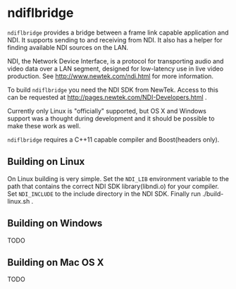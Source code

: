 ndiflbridge
===========

`ndiflbridge` provides a bridge between a frame link capable application and
NDI. It supports sending to and receiving from NDI. It also has a helper for
finding available NDI sources on the LAN.

NDI, the Network Device Interface, is a protocol for transporting audio and
video data over a LAN segment, designed for low-latency use in live video
production. See http://www.newtek.com/ndi.html for more information.

To build `ndiflbridge` you need the NDI SDK from NewTek. Access to this can be
requested at http://pages.newtek.com/NDI-Developers.html .

Currently only Linux is "officially" supported, but OS X and Windows support was
a thought during development and it should be possible to make these work as
well.

`ndiflbridge` requires a C++11 capable compiler and Boost(headers only).

Building on Linux
-----------------

On Linux building is very simple. Set the `NDI_LIB` environment variable to the
path that contains the correct NDI SDK library(libndi.o) for your compiler. Set
`NDI_INCLUDE` to the include directory in the NDI SDK. Finally run
./build-linux.sh .

Building on Windows
-------------------

TODO

Building on Mac OS X
--------------------

TODO
